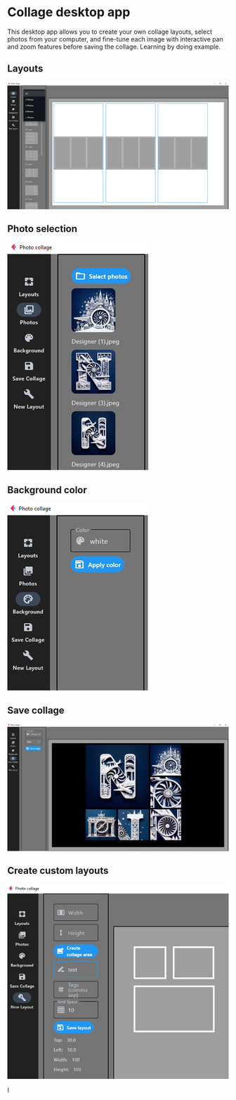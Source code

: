 # Collage desktop app

This desktop app allows you to create your own collage layouts, select photos from your computer, and fine-tune each image with interactive pan and zoom features before saving the collage. Learning by doing example.

## Layouts
![alt text](./assets/image-1.png)

## Photo selection
![alt text](./assets/image-2.png)

## Background color
![alt text](./assets/image-3.png)

## Save collage
![alt text](./assets/image.png)

## Create custom layouts
![alt text](./assets/image-5.png)





I

